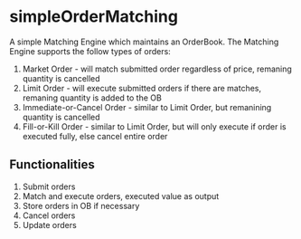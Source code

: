# simpleOrderMatching
A simple Matching Engine which maintains an OrderBook. The Matching Engine supports the follow types of orders:

1) Market Order - will match submitted order regardless of price, remaning quantity is cancelled
2) Limit Order - will execute submitted orders if there are matches, remaning quantity is added to the OB
3) Immediate-or-Cancel Order - similar to Limit Order, but remanining quantity is cancelled
4) Fill-or-Kill Order - similar to Limit Order, but will only execute if order is executed fully, else cancel entire order

## Functionalities
1) Submit orders
2) Match and execute orders, executed value as output
3) Store orders in OB if necessary
4) Cancel orders
5) Update orders

